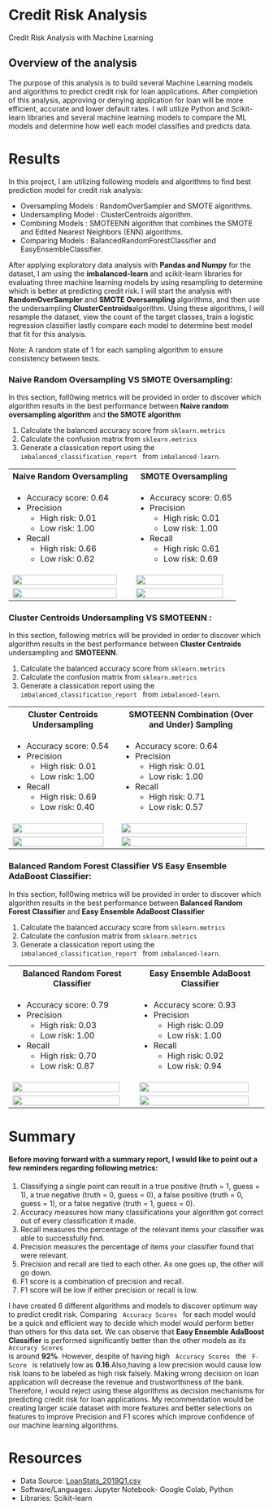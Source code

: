 # Credit Risk Analysis

Credit Risk Analysis with Machine Learning 

## Overview of the analysis

The purpose of this analysis is to build several Machine Learning models and algorithms to predict credit risk for loan applications. After completion of this analysis, approving or denying application for loan will be more efficient, accurate and lower default rates. I will utilize Python and Scikit-learn libraries and several machine learning models to compare the ML models and determine how well each model classifies and predicts data.

# Results
In this project, I am utilizing following models and algorithms to find best prediction model for credit risk analysis:
* Oversampling Models    :  RandomOverSampler and SMOTE algorithms.
* Undersampling Model    :  ClusterCentroids algorithm.
* Combining Models       : SMOTEENN algorithm that combines the SMOTE and Edited Nearest Neighbors (ENN) algorithms. 
* Comparing Models      : BalancedRandomForestClassifier and EasyEnsembleClassifier.

After applying exploratory data analysis with <strong>Pandas and Numpy</strong> for the dataset, I am using the <strong>imbalanced-learn</strong> and </trong>scikit-learn </strong>libraries for evaluating three machine learning models by using resampling to determine which is better at predicting credit risk. 
I will start the analysis with <strong> RandomOverSampler</strong> and <strong>SMOTE Oversampling</strong> algorithms, and then use the undersampling <strong>ClusterCentroids</strong>algorithm. Using these algorithms, I will resample the dataset, view the count of the target classes, train a logistic regression classifier lastly compare each model to determine best model that fit for this analysis. 

Note: A random state of 1 for each sampling algorithm to ensure consistency between tests. 


### Naive Random Oversampling VS SMOTE Oversampling:

In this section, foll0wing metrics will be provided in order to discover which algorithm results in the best performance between <strong>Naive random oversampling algorithm</strong> and <strong>the SMOTE algorithm</strong>

1. Calculate the balanced accuracy score from <code>sklearn.metrics</code>
2. Calculate the confusion matrix from <code>sklearn.metrics</code>
3. Generate a classication report using the  <code>imbalanced_classification_report </code> from <code>imbalanced-learn</code>.

<table>
  <tr>
    <th>Naive Random Oversampling </th>
    <th>SMOTE Oversampling</th>
  </tr>
  <tr>
    <td> <ul>
        <li>Accuracy score: 0.64</li>
        <li>Precision
             <ul><li> High risk: 0.01</li>
               <li>Low risk: 1.00</li></ul></li>
        <li>Recall
             <ul><li> High risk: 0.66</li>
               <li>Low risk: 0.62</li></ul></li>
             </ul>
    </td>
    <td> <ul>
        <li>Accuracy score: 0.65</li>
        <li>Precision
             <ul><li> High risk: 0.01</li>
               <li>Low risk: 1.00</li></ul></li>
        <li>Recall
             <ul><li> High risk: 0.61</li>
               <li>Low risk: 0.69</li></ul></li>
             </ul>
    </td>
   
  </tr>
  
  <tr>
    <td><img width="95%"src="https://user-images.githubusercontent.com/98676400/170883607-7eb4241b-6fdb-46cd-8630-98defc1c7418.png"</img>
    </td>
    <td><img width="95%"src="https://user-images.githubusercontent.com/98676400/170883629-4099a1a5-3fca-42ce-bbc8-ac54e656f13a.png"</img>
    </td>
  </tr>
  
  <tr>
    <td><img width="95%"src="https://user-images.githubusercontent.com/98676400/170883658-562cf2ee-6484-4064-ad9b-04d2ab3f3fca.png"</img>
    </td>
     <td><img width="95%"src="https://user-images.githubusercontent.com/98676400/170883792-edb525fb-7151-46f1-a86f-ef5ba51b9cbc.png"</img>
    </td>

   

  </tr>
</table>

### Cluster Centroids Undersampling VS SMOTEENN :
In this section, following metrics will be  provided in order to discover which algorithm results in the best performance between <strong>Cluster Centroids</strong> undersampling and <strong> SMOTEENN</strong>.
1. Calculate the balanced accuracy score from <code>sklearn.metrics</code>
2. Calculate the confusion matrix from <code>sklearn.metrics</code>
3. Generate a classication report using the  <code>imbalanced_classification_report </code> from <code>imbalanced-learn</code>.

<table>
  <tr>
    <th>Cluster Centroids Undersampling </th>
    <th>SMOTEENN Combination (Over and Under) Sampling </th>
  </tr>
  <tr>
    <td> <ul>
        <li>Accuracy score: 0.54</li>
        <li>Precision
             <ul><li> High risk: 0.01</li>
               <li>Low risk: 1.00</li></ul></li>
        <li>Recall
             <ul><li> High risk: 0.69</li>
               <li>Low risk: 0.40</li></ul></li>
             </ul>
    </td>
    <td> <ul>
        <li>Accuracy score: 0.64</li>
        <li>Precision
             <ul><li> High risk: 0.01</li>
               <li>Low risk: 1.00</li></ul></li>
        <li>Recall
             <ul><li> High risk: 0.71</li>
               <li>Low risk: 0.57</li></ul></li>
             </ul>
    </td>
   
  </tr>
  <tr>
    <td><img width="95%"src="https://user-images.githubusercontent.com/98676400/170883247-8f46ae17-ab31-4b26-b558-88fcf6471e3f.png"</img>
</td>
    <td><img width="95%"src="https://user-images.githubusercontent.com/98676400/170883266-0f1a493e-3cc5-4a12-8750-192ecc7c6244.png"</img></td>

  </tr>
   <tr>
    <td><img width="95%"src="https://user-images.githubusercontent.com/98676400/170883388-96002873-c986-431c-8691-1668731c36af.png"</img>
    </td>
    <td><img width="95%"src="https://user-images.githubusercontent.com/98676400/170883406-9bf189e5-c707-4f4e-9579-d0f94192ea31.png"</img></td>
 
  </tr>
</table>

### Balanced Random Forest Classifier VS Easy Ensemble AdaBoost Classifier:

In this section, foll0wing metrics will be  provided in order to discover which algorithm results in the best performance between <strong>Balanced Random Forest Classifier</strong> and <strong>Easy Ensemble AdaBoost Classifier</strong>

1. Calculate the balanced accuracy score from <code>sklearn.metrics</code>
2. Calculate the confusion matrix from <code>sklearn.metrics</code>
3. Generate a classication report using the  <code>imbalanced_classification_report </code> from <code>imbalanced-learn</code>.

<table>
  <tr>
    <th>Balanced Random Forest Classifier </th>
    <th>Easy Ensemble AdaBoost Classifier </th>
  </tr>
  <tr>
    <td> <ul>
        <li>Accuracy score: 0.79</li>
        <li>Precision
             <ul><li> High risk: 0.03</li>
               <li>Low risk: 1.00</li></ul></li>
        <li>Recall
             <ul><li> High risk: 0.70</li>
               <li>Low risk: 0.87</li></ul></li>
             </ul>
    </td>
    <td> <ul>
        <li>Accuracy score: 0.93</li>
        <li>Precision
             <ul><li> High risk: 0.09</li>
               <li>Low risk: 1.00</li></ul></li>
        <li>Recall
             <ul><li> High risk: 0.92</li>
               <li>Low risk: 0.94</li></ul></li>
             </ul>
    </td>
   
  </tr>
  <tr>
    <td><img width="95%"src="https://user-images.githubusercontent.com/98676400/170884277-ac585c51-d01d-48fe-bd29-0d11c66d2cf8.png"</img>
    </td>
    <td><img width="95%"src="https://user-images.githubusercontent.com/98676400/170884296-68f6ccf9-6e28-44d9-badb-72dc1ffa0676.png"</img>
    </td>
  </tr>
  <tr>
    <td><img width="95%"src="https://user-images.githubusercontent.com/98676400/170884323-12350b60-c3a2-4cdc-b728-b3de5f593720.png"</img>
    </td>
    <td><img width="95%"src="https://user-images.githubusercontent.com/98676400/170884336-52aaa365-51b1-438e-8d7e-625b0d5a9f6a.png"</img></td>

  </tr>
</table>




# Summary 
#### Before moving forward with a summary report, I would like to point out a few reminders regarding following metrics:
1) Classifying a single point can result in a true positive (truth = 1, guess = 1), a true negative (truth = 0, guess = 0), a false positive (truth = 0, guess = 1), or a false negative (truth = 1, guess = 0).
2) Accuracy measures how many classifications your algorithm got correct out of every classification it made.
3) Recall measures the percentage of the relevant items your classifier was able to successfully find.
4) Precision measures the percentage of items your classifier found that were relevant.
5) Precision and recall are tied to each other. As one goes up, the other will go down.
6) F1 score is a combination of precision and recall.
7) F1 score will be low if either precision or recall is low.

I have created 6 different algorithms and models to discover optimum way to predict credit risk. Comparing <code> Accuracy Scores </code> for each model would be a quick and efficient way to decide which model would perform better than others for this data set. We can observe that <strong>Easy Ensemble AdaBoost Classifier</strong> is performed significantly better than the other models as its <code> Accuracy Scores </code> is around <strong>92%</strong>. However, despite of having high <code> Accuracy Scores </code> the <code> F-Score </code> is relatively low as <strong>0.16</strong>.Also,having a low precision would cause low risk loans to be labeled as high risk falsely. Making wrong decision on loan application will decrease the revenue and trustworthiness of the bank.
Therefore, I would reject using these algorithms as decision mechanisms for predicting credit risk for loan applications. My recommendation would be creating larger scale dataset with more features and better selections on features to improve Precision and F1 scores which improve confidence of our machine learning algorithms.




# Resources 

* Data Source: [ LoanStats_2019Q1.csv ](https://github.com/aktugchelekche/Credit_Risk_Analysis/blob/main/Resources/LoanStats_2019Q1.csv)
* Software/Languages: Jupyter Notebook- Google Colab, Python
* Libraries: Scikit-learn




